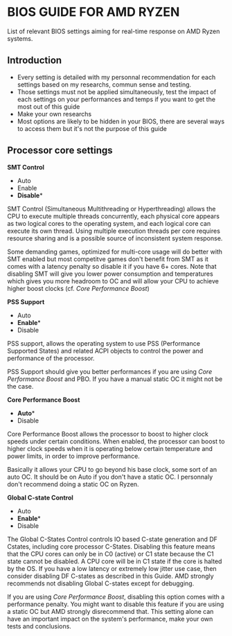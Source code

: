 # BIOS GUIDE FOR AMD RYZEN

List of relevant BIOS settings aiming for real-time response on AMD Ryzen systems.

## Introduction 

- Every setting is detailed with my personnal recommendation for each settings based on my researchs, commun sense and testing.																
- Those settings must not be applied simultaneously, test the impact of each settings on your performances and temps if you want to get the most out of this guide					
- Make your own researchs									
- Most options are likely to be hidden in your BIOS, there are several ways to access them but it's not the purpose of this guide		

 ## Processor core settings 
 
 **SMT Control**
 
 - Auto 
 - Enable
 - **Disable***
 
SMT Control (Simultaneous Multithreading or Hyperthreading) allows the CPU to execute multiple threads concurrently, each physical core appears as two logical cores to the operating system, and each logical core can execute its own thread. Using multiple execution threads per core requires resource sharing and is a possible source of inconsistent system response.

Some demanding games, optimized for multi-core usage will do better with SMT enabled but most competitve games don't benefit from SMT as it comes with a latency penalty so disable it if you have 6+ cores. Note that disabling SMT will give you lower power consumption and temperatures which gives you more headroom to OC and will allow your CPU to achieve higher boost clocks (cf. *Core Performance Boost*)

**PSS Support**

- Auto
- **Enable***
- Disable

PSS support, allows the operating system to use PSS (Performance Supported States) and related ACPI objects to control the power and performance of the processor.

PSS Support should give you better performances if you are using *Core Performance Boost* and PBO. If you have a manual static OC it might not be the case.

**Core Performance Boost** 

- **Auto***
- Disable

Core Performance Boost allows the processor to boost to higher clock speeds under certain conditions. When enabled, the processor can boost to higher clock speeds when it is operating below certain temperature and power limits, in order to improve performance.

Basically it allows your CPU to go beyond his base clock, some sort of an auto OC.
It should be on Auto if you don't have a static OC. I personnaly don't recommend doing a static OC on Ryzen.

**Global C-state Control**

- Auto
- **Enable***
- Disable 

The Global C-States Control controls IO based C-state generation and DF Cstates, including core processor C-States.
Disabling this feature means that the CPU cores can only be in C0 (active) or C1 state because the C1 state cannot be disabled. A CPU core will be in C1 state if the core is halted by the OS.                                                   If you have a low latency or extremely low jitter use case, then consider disabling DF C-states as described in this Guide. AMD strongly recommends not disabling Global C-states except for debugging.

If you are using *Core Performance Boost*, disabling this option comes with a performance penalty. You might want to disable this feature if you are using a static OC but AMD strongly disrecommend that. This setting alone can have an important impact on the system's performance, make your own tests and conclusions.
